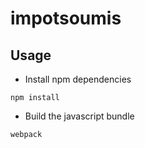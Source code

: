 # impotsoumis


## Usage

  * Install npm dependencies
  
  ```command
  npm install
  ```
  
  * Build the javascript bundle
  
  ```command
  webpack
  ```
